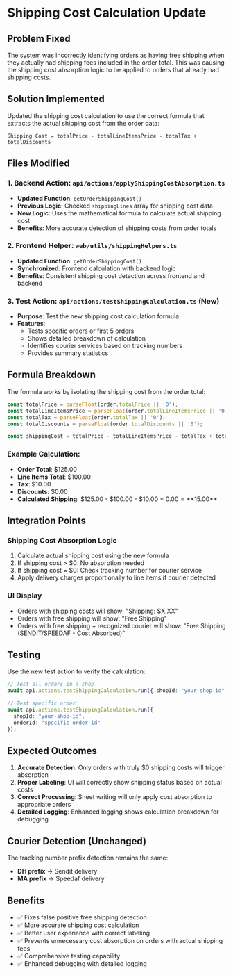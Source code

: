 # Shipping Cost Calculation Update

## Problem Fixed
The system was incorrectly identifying orders as having free shipping when they actually had shipping fees included in the order total. This was causing the shipping cost absorption logic to be applied to orders that already had shipping costs.

## Solution Implemented
Updated the shipping cost calculation to use the correct formula that extracts the actual shipping cost from the order data:

```
Shipping Cost = totalPrice - totalLineItemsPrice - totalTax + totalDiscounts
```

## Files Modified

### 1. Backend Action: `api/actions/applyShippingCostAbsorption.ts`
- **Updated Function**: `getOrderShippingCost()`
- **Previous Logic**: Checked `shippingLines` array for shipping cost data
- **New Logic**: Uses the mathematical formula to calculate actual shipping cost
- **Benefits**: More accurate detection of shipping costs from order totals

### 2. Frontend Helper: `web/utils/shippingHelpers.ts`
- **Updated Function**: `getOrderShippingCost()`
- **Synchronized**: Frontend calculation with backend logic
- **Benefits**: Consistent shipping cost detection across frontend and backend

### 3. Test Action: `api/actions/testShippingCalculation.ts` (New)
- **Purpose**: Test the new shipping cost calculation formula
- **Features**:
  - Tests specific orders or first 5 orders
  - Shows detailed breakdown of calculation
  - Identifies courier services based on tracking numbers
  - Provides summary statistics

## Formula Breakdown
The formula works by isolating the shipping cost from the order total:

```typescript
const totalPrice = parseFloat(order.totalPrice || '0');
const totalLineItemsPrice = parseFloat(order.totalLineItemsPrice || '0');
const totalTax = parseFloat(order.totalTax || '0');
const totalDiscounts = parseFloat(order.totalDiscounts || '0');

const shippingCost = totalPrice - totalLineItemsPrice - totalTax + totalDiscounts;
```

### Example Calculation:
- **Order Total**: $125.00
- **Line Items Total**: $100.00
- **Tax**: $10.00
- **Discounts**: $0.00
- **Calculated Shipping**: $125.00 - $100.00 - $10.00 + $0.00 = **$15.00**

## Integration Points

### Shipping Cost Absorption Logic
1. Calculate actual shipping cost using the new formula
2. If shipping cost > $0: No absorption needed
3. If shipping cost = $0: Check tracking number for courier service
4. Apply delivery charges proportionally to line items if courier detected

### UI Display
- Orders with shipping costs will show: "Shipping: $X.XX"
- Orders with free shipping will show: "Free Shipping"
- Orders with free shipping + recognized courier will show: "Free Shipping (SENDIT/SPEEDAF - Cost Absorbed)"

## Testing
Use the new test action to verify the calculation:

```typescript
// Test all orders in a shop
await api.actions.testShippingCalculation.run({ shopId: "your-shop-id" });

// Test specific order
await api.actions.testShippingCalculation.run({ 
  shopId: "your-shop-id", 
  orderId: "specific-order-id" 
});
```

## Expected Outcomes
1. **Accurate Detection**: Only orders with truly $0 shipping costs will trigger absorption
2. **Proper Labeling**: UI will correctly show shipping status based on actual costs
3. **Correct Processing**: Sheet writing will only apply cost absorption to appropriate orders
4. **Detailed Logging**: Enhanced logging shows calculation breakdown for debugging

## Courier Detection (Unchanged)
The tracking number prefix detection remains the same:
- **DH prefix** → Sendit delivery
- **MA prefix** → Speedaf delivery

## Benefits
- ✅ Fixes false positive free shipping detection
- ✅ More accurate shipping cost calculation
- ✅ Better user experience with correct labeling
- ✅ Prevents unnecessary cost absorption on orders with actual shipping fees
- ✅ Comprehensive testing capability
- ✅ Enhanced debugging with detailed logging
